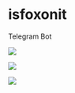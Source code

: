 # isfoxonit
Telegram Bot

[![](https://images.microbadger.com/badges/image/gollo/isfoxonit:1.5.svg)](https://microbadger.com/images/gollo/isfoxonit:1.5 "Get your own image badge on microbadger.com")

[![](https://images.microbadger.com/badges/version/gollo/isfoxonit:1.5.svg)](https://microbadger.com/images/gollo/isfoxonit:1.5 "Get your own version badge on microbadger.com")

[![](https://images.microbadger.com/badges/commit/gollo/isfoxonit:2.0.svg)](https://microbadger.com/images/gollo/isfoxonit:2.0 "Get your own commit badge on microbadger.com")
